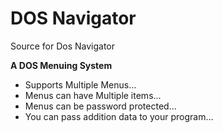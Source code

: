 # DOS Navigator
Source for Dos Navigator

**A DOS Menuing System**  

+ Supports Multiple Menus...
+ Menus can have Multiple items...
+ Menus can be password protected...
+ You can pass addition data to your program...
